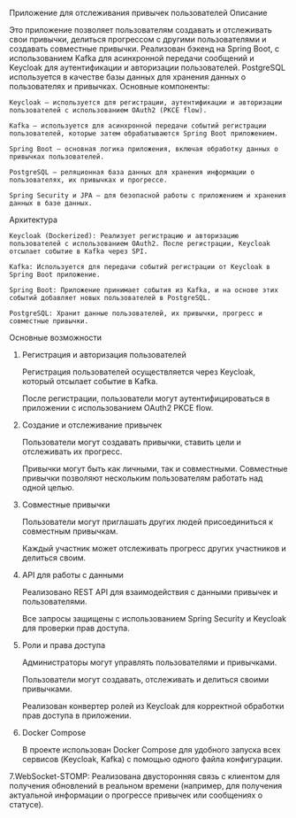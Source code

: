 Приложение для отслеживания привычек пользователей
Описание

Это приложение позволяет пользователям создавать и отслеживать свои привычки, делиться прогрессом с другими пользователями и создавать совместные привычки. Реализован бэкенд на Spring Boot, с использованием Kafka для асинхронной передачи сообщений и Keycloak для аутентификации и авторизации пользователей. PostgreSQL используется в качестве базы данных для хранения данных о пользователях и привычках.
Основные компоненты:

    Keycloak — используется для регистрации, аутентификации и авторизации пользователей с использованием OAuth2 (PKCE flow).

    Kafka — используется для асинхронной передачи событий регистрации пользователей, которые затем обрабатываются Spring Boot приложением.

    Spring Boot — основная логика приложения, включая обработку данных о привычках пользователей.

    PostgreSQL — реляционная база данных для хранения информации о пользователях, их привычках и прогрессе.

    Spring Security и JPA — для безопасной работы с приложением и хранения данных в базе данных.

Архитектура

    Keycloak (Dockerized): Реализует регистрацию и авторизацию пользователей с использованием OAuth2. После регистрации, Keycloak отсылает событие в Kafka через SPI.

    Kafka: Используется для передачи событий регистрации от Keycloak в Spring Boot приложение.

    Spring Boot: Приложение принимает события из Kafka, и на основе этих событий добавляет новых пользователей в PostgreSQL.

    PostgreSQL: Хранит данные пользователей, их привычки, прогресс и совместные привычки.

Основные возможности
1. Регистрация и авторизация пользователей

    Регистрация пользователей осуществляется через Keycloak, который отсылает событие в Kafka.

    После регистрации, пользователи могут аутентифицироваться в приложении с использованием OAuth2 PKCE flow.

2. Создание и отслеживание привычек

    Пользователи могут создавать привычки, ставить цели и отслеживать их прогресс.

    Привычки могут быть как личными, так и совместными. Совместные привычки позволяют нескольким пользователям работать над одной целью.

3. Совместные привычки

    Пользователи могут приглашать других людей присоединиться к совместным привычкам.

    Каждый участник может отслеживать прогресс других участников и делиться своим.

4. API для работы с данными

    Реализовано REST API для взаимодействия с данными привычек и пользователями.

    Все запросы защищены с использованием Spring Security и Keycloak для проверки прав доступа.

5. Роли и права доступа

    Администраторы могут управлять пользователями и привычками.

    Пользователи могут создавать, отслеживать и делиться своими привычками.

    Реализован конвертер ролей из Keycloak для корректной обработки прав доступа в приложении.

6. Docker Compose

    В проекте использован Docker Compose для удобного запуска всех сервисов (Keycloak, Kafka) с помощью одного файла конфигурации.
   
7.WebSocket-STOMP: Реализована двусторонняя связь с клиентом для получения обновлений в реальном времени (например, для получения актуальной информации о прогрессе привычек или сообщениях о статусе).

